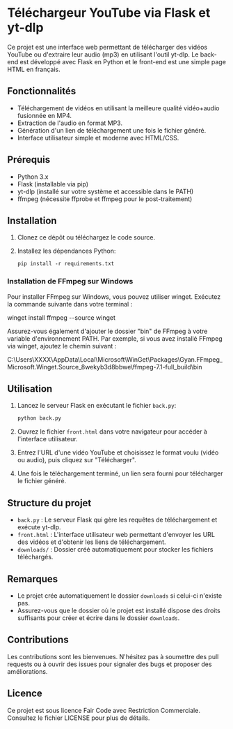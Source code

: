 # Téléchargeur YouTube via Flask et yt-dlp

Ce projet est une interface web permettant de télécharger des vidéos YouTube ou d'extraire leur audio (mp3) en utilisant l'outil yt-dlp. Le back-end est développé avec Flask en Python et le front-end est une simple page HTML en français.

## Fonctionnalités

- Téléchargement de vidéos en utilisant la meilleure qualité vidéo+audio fusionnée en MP4.
- Extraction de l'audio en format MP3.
- Génération d'un lien de téléchargement une fois le fichier généré.
- Interface utilisateur simple et moderne avec HTML/CSS.

## Prérequis

- Python 3.x
- Flask (installable via pip)
- yt-dlp (installé sur votre système et accessible dans le PATH)
- ffmpeg (nécessite ffprobe et ffmpeg pour le post-traitement)

## Installation

1. Clonez ce dépôt ou téléchargez le code source.

2. Installez les dépendances Python:

   ```batch
   pip install -r requirements.txt
   ```

### Installation de FFmpeg sur Windows

Pour installer FFmpeg sur Windows, vous pouvez utiliser winget. Exécutez la commande suivante dans votre terminal :

   winget install ffmpeg --source winget

Assurez-vous également d'ajouter le dossier "bin" de FFmpeg à votre variable d'environnement PATH. Par exemple, si vous avez installé FFmpeg via winget, ajoutez le chemin suivant :

   C:\Users\XXXX\AppData\Local\Microsoft\WinGet\Packages\Gyan.FFmpeg_Microsoft.Winget.Source_8wekyb3d8bbwe\ffmpeg-7.1-full_build\bin

## Utilisation

1. Lancez le serveur Flask en exécutant le fichier `back.py`:

   ```bash
   python back.py
   ```

2. Ouvrez le fichier `front.html` dans votre navigateur pour accéder à l'interface utilisateur.

3. Entrez l'URL d'une vidéo YouTube et choisissez le format voulu (vidéo ou audio), puis cliquez sur "Télécharger".

4. Une fois le téléchargement terminé, un lien sera fourni pour télécharger le fichier généré.

## Structure du projet

- `back.py` : Le serveur Flask qui gère les requêtes de téléchargement et exécute yt-dlp.
- `front.html` : L'interface utilisateur web permettant d'envoyer les URL des vidéos et d'obtenir les liens de téléchargement.
- `downloads/` : Dossier créé automatiquement pour stocker les fichiers téléchargés.

## Remarques

- Le projet crée automatiquement le dossier `downloads` si celui-ci n'existe pas.
- Assurez-vous que le dossier où le projet est installé dispose des droits suffisants pour créer et écrire dans le dossier `downloads`.

## Contributions

Les contributions sont les bienvenues. N'hésitez pas à soumettre des pull requests ou à ouvrir des issues pour signaler des bugs et proposer des améliorations.

## Licence

Ce projet est sous licence Fair Code avec Restriction Commerciale. Consultez le fichier LICENSE pour plus de détails. 